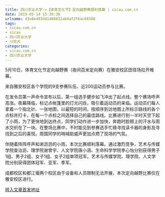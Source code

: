 ```yaml
---
title: 四川农业大学->【体育文化节】定向越野赛顺利落幕 | sicau.com.cn
date: 2019-05-14 15:39:38
urlname: d3e8e403d41408832ab9af2f6ac68380
tags: 
- sicau.com.cn
- sicau
- 四川农业大学
- 川农大
categories:
- sicau.com.cn
- 四川农业大学
---
```



5月10日，体育文化节定向越野赛（夜间百米定向赛）在雅安校区田径场拉开帷幕。

来自雅安校区各个学院的9支参赛队伍、近200运动员参与比赛。

在发令员第一声命令宣布以后，第一组选手健步如飞冲出了起点线，整个赛场呼声高涨。夜幕降临，标记点帐篷里的灯光闪烁，吸引着运动员的来临。运动员们每人拿着一个指北针、一张地图，以最短的时间，按顺序到访地图上所标示路线的各个点标并打卡，在每一个点标之间选择自己的最佳路线。比赛进行到一半时天空下起了小雨，为了更快地到达终点，同学们动作进一步加快，奔跑时脸颊上的汗水与雨水交织在了一块。在整场比赛中，不时能见到参赛选手忙碌寻找读卡器的身影及寻找到之后的喜悦。周围同学的呐喊助威声更加点燃了现场的气氛。

伴随着阵阵呼声和淅沥沥的小雨，本次比赛顺利落幕。通过激烈竞争，艺术与传媒学院查治沥、理学院谢曾宇、人文学院唐小涵、生命科学学院李心怡分别获得男子1组、男子2组、女子1组、女子2组单项冠军。艺术与传媒学院、理学院、人文学院分别获得团体冠军、亚军、季军。

成都校区和都江堰两个校区由于设备和人员限制无法开展，本次定向越野比赛仅在雅安校区进行。





[转入文章首发地址](https://news.sicau.edu.cn/info/1078/51183.htm)